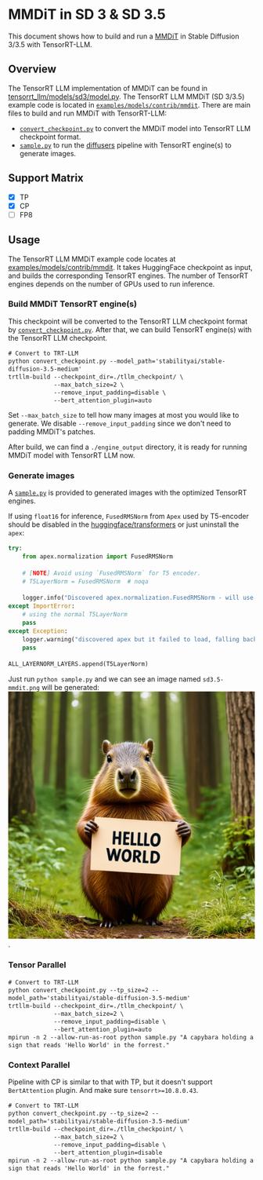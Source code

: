 # MMDiT in SD 3 & SD 3.5
This document shows how to build and run a [MMDiT](https://github.com/huggingface/diffusers/blob/main/src/diffusers/models/transformers/transformer_sd3.py) in Stable Diffusion 3/3.5 with TensorRT-LLM.

## Overview

The TensorRT LLM implementation of MMDiT can be found in [tensorrt_llm/models/sd3/model.py](../../../../tensorrt_llm/models/mmdit_sd3/model.py). The TensorRT LLM MMDiT (SD 3/3.5) example code is located in [`examples/models/contrib/mmdit`](./). There are main files to build and run MMDiT with TensorRT-LLM:

* [`convert_checkpoint.py`](./convert_checkpoint.py) to convert the MMDiT model into TensorRT LLM checkpoint format.
* [`sample.py`](./sample.py) to run the [diffusers](https://huggingface.co/docs/diffusers/index) pipeline with TensorRT engine(s) to generate images.

## Support Matrix

- [x] TP
- [x] CP
- [ ] FP8

## Usage

The TensorRT LLM MMDiT example code locates at [examples/models/contrib/mmdit](./). It takes HuggingFace checkpoint as input, and builds the corresponding TensorRT engines. The number of TensorRT engines depends on the number of GPUs used to run inference.

### Build MMDiT TensorRT engine(s)

This checkpoint will be converted to the TensorRT LLM checkpoint format by [`convert_checkpoint.py`](./convert_checkpoint.py). After that, we can build TensorRT engine(s) with the TensorRT LLM checkpoint.

```
# Convert to TRT-LLM
python convert_checkpoint.py --model_path='stabilityai/stable-diffusion-3.5-medium'
trtllm-build --checkpoint_dir=./tllm_checkpoint/ \
             --max_batch_size=2 \
             --remove_input_padding=disable \
             --bert_attention_plugin=auto
```

Set `--max_batch_size` to tell how many images at most you would like to generate. We disable `--remove_input_padding` since we don't need to padding MMDiT's patches.

After build, we can find a `./engine_output` directory, it is ready for running MMDiT model with TensorRT LLM now.

### Generate images

A [`sample.py`](./sample.py) is provided to generated images with the optimized TensorRT engines.

If using `float16` for inference, `FusedRMSNorm` from `Apex` used by T5-encoder should be disabled in the [huggingface/transformers](https://github.com/huggingface/transformers/blob/v4.48.3/src/transformers/models/t5/modeling_t5.py#L259) or just uninstall the `apex`:
```python
try:
    from apex.normalization import FusedRMSNorm

    # [NOTE] Avoid using `FusedRMSNorm` for T5 encoder.
    # T5LayerNorm = FusedRMSNorm  # noqa

    logger.info("Discovered apex.normalization.FusedRMSNorm - will use it instead of T5LayerNorm")
except ImportError:
    # using the normal T5LayerNorm
    pass
except Exception:
    logger.warning("discovered apex but it failed to load, falling back to T5LayerNorm")
    pass

ALL_LAYERNORM_LAYERS.append(T5LayerNorm)
```

Just run `python sample.py` and we can see an image named `sd3.5-mmdit.png` will be generated:
![sd3.5-mmdit.png](./assets/sd3.5-mmdit.png).

### Tensor Parallel

```
# Convert to TRT-LLM
python convert_checkpoint.py --tp_size=2 --model_path='stabilityai/stable-diffusion-3.5-medium'
trtllm-build --checkpoint_dir=./tllm_checkpoint/ \
             --max_batch_size=2 \
             --remove_input_padding=disable \
             --bert_attention_plugin=auto
mpirun -n 2 --allow-run-as-root python sample.py "A capybara holding a sign that reads 'Hello World' in the forrest."
```

### Context Parallel

Pipeline with CP is similar to that with TP, but it doesn't support `BertAttention` plugin. And make sure `tensorrt>=10.8.0.43`.

```
# Convert to TRT-LLM
python convert_checkpoint.py --tp_size=2 --model_path='stabilityai/stable-diffusion-3.5-medium'
trtllm-build --checkpoint_dir=./tllm_checkpoint/ \
             --max_batch_size=2 \
             --remove_input_padding=disable \
             --bert_attention_plugin=disable
mpirun -n 2 --allow-run-as-root python sample.py "A capybara holding a sign that reads 'Hello World' in the forrest."
```
